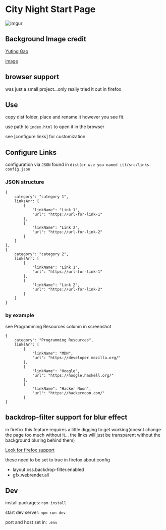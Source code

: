 # City Night Start Page

![Imgur](https://i.imgur.com/e9F4YBo.png)

## Background Image credit
[Yuting Gao](https://www.pexels.com/@leofallflat)

[image](https://www.pexels.com/photo/people-walking-near-concrete-buildings-1557547/)


## browser support
was just a small project...only really tried it out in firefox

## Use

copy dist folder, place and rename it however you see fit.

use path to ```index.html``` to open it in the browser

see [configure links] for customization 



## Configure Links

configuration via ```JSON``` found in ```dist(or w.e you named it)/src/links-config.json```

### JSON structure
```
{
    category": "category 1",
    linksArr: [
        {
            "linkName": "Link 1",
            "url": "https://url-for-link-1"
        },
        {
            "linkName": "Link 2",
            "url": "https://url-for-link-2"
        }
    ]
},
{
    category": "category 2",
    linksArr: [
        {
            "linkName": "Link 1",
            "url": "https://url-for-link-1"
        },
        {
            "linkName": "Link 2",
            "url": "https://url-for-link-2"
        }
    ]
}
```
### by example
see Programming Resources column in screenshot

```
{
    category": "Programming Resources",
    linksArr: [
        {
            "linkName": "MDN",
            "url": "https://developer.mozilla.org/"
        },
        {
            "linkName": "Hoogle",
            "url": "https://hoogle.haskell.org/"
        },
        {
            "linkName": "Hacker Noon",
            "url": "https://hackernoon.com/"
        }
}
```

## backdrop-filter support for blur effect
in firefox this feature requires a little digging to get working(doesnt change the page too much without it... the links will just be transparent without the background bluring behind them)

[Look for firefox support](https://developer.mozilla.org/en-US/docs/Web/CSS/backdrop-filter)

these need to be set to true in firefox about:config

- layout.css.backdrop-filter.enabled
- gfx.webrender.all

## Dev
install packages: ```npm install```

start dev server: ```npm run dev```

port and host set in: ```.env```

